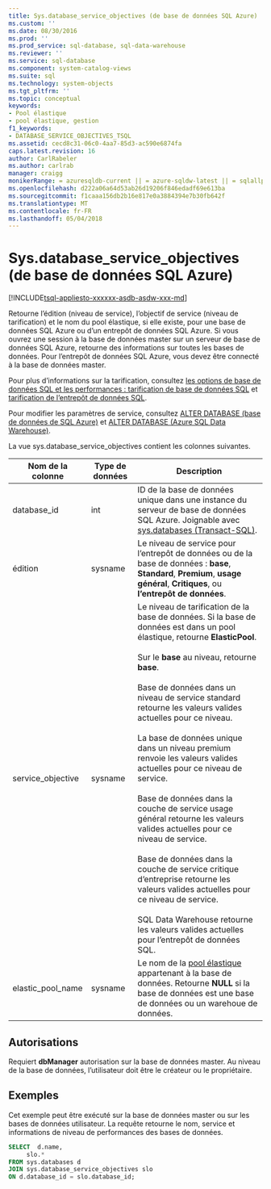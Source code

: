 ```yaml
---
title: Sys.database_service_objectives (de base de données SQL Azure) | Documents Microsoft
ms.custom: ''
ms.date: 08/30/2016
ms.prod: ''
ms.prod_service: sql-database, sql-data-warehouse
ms.reviewer: ''
ms.service: sql-database
ms.component: system-catalog-views
ms.suite: sql
ms.technology: system-objects
ms.tgt_pltfrm: ''
ms.topic: conceptual
keywords:
- Pool élastique
- pool élastique, gestion
f1_keywords:
- DATABASE_SERVICE_OBJECTIVES_TSQL
ms.assetid: cecd8c31-06c0-4aa7-85d3-ac590e6874fa
caps.latest.revision: 16
author: CarlRabeler
ms.author: carlrab
manager: craigg
monikerRange: = azuresqldb-current || = azure-sqldw-latest || = sqlallproducts-allversions
ms.openlocfilehash: d222a06a64d53ab26d19206f846edadf69e613ba
ms.sourcegitcommit: f1caaa156db2b16e817e0a3884394e7b30fb642f
ms.translationtype: MT
ms.contentlocale: fr-FR
ms.lasthandoff: 05/04/2018
---
```

# <a name="sysdatabaseserviceobjectives-azure-sql-database"></a>Sys.database_service_objectives (de base de données SQL Azure)
[!INCLUDE[tsql-appliesto-xxxxxx-asdb-asdw-xxx-md](../../includes/tsql-appliesto-xxxxxx-asdb-asdw-xxx-md.md)]

Retourne l’édition (niveau de service), l’objectif de service (niveau de tarification) et le nom du pool élastique, si elle existe, pour une base de données SQL Azure ou d’un entrepôt de données SQL Azure. Si vous ouvrez une session à la base de données master sur un serveur de base de données SQL Azure, retourne des informations sur toutes les bases de données. Pour l’entrepôt de données SQL Azure, vous devez être connecté à la base de données master.  
  
  
 Pour plus d’informations sur la tarification, consultez [les options de base de données SQL et les performances : tarification de base de données SQL](https://azure.microsoft.com/en-us/pricing/details/sql-database/) et [tarification de l’entrepôt de données SQL](https://azure.microsoft.com/pricing/details/sql-data-warehouse/).  
  
 Pour modifier les paramètres de service, consultez [ALTER DATABASE (base de données de SQL Azure)](../../t-sql/statements/alter-database-azure-sql-database.md) et [ALTER DATABASE (Azure SQL Data Warehouse)](../../t-sql/statements/alter-database-azure-sql-data-warehouse.md).  
  
 La vue sys.database_service_objectives contient les colonnes suivantes.  
  
|Nom de la colonne|Type de données| Description|  
|-----------------|---------------|-----------------|  
|database_id|int|ID de la base de données unique dans une instance du serveur de base de données SQL Azure. Joignable avec [sys.databases &#40;Transact-SQL&#41;](../../relational-databases/system-catalog-views/sys-databases-transact-sql.md).|  
|édition|sysname|Le niveau de service pour l’entrepôt de données ou de la base de données : **base**, **Standard**, **Premium**, **usage général**,  **Critiques**, ou **l’entrepôt de données**.|  
|service_objective|sysname|Le niveau de tarification de la base de données. Si la base de données est dans un pool élastique, retourne **ElasticPool**.<br /><br /> Sur le **base** au niveau, retourne **base**.<br /><br /> Base de données dans un niveau de service standard retourne les valeurs valides actuelles pour ce niveau.<br /><br /> La base de données unique dans un niveau premium renvoie les valeurs valides actuelles pour ce niveau de service.<br /><br />Base de données dans la couche de service usage général retourne les valeurs valides actuelles pour ce niveau de service.<br /><br />Base de données dans la couche de service critique d’entreprise retourne les valeurs valides actuelles pour ce niveau de service.<br /><br /> SQL Data Warehouse retourne les valeurs valides actuelles pour l’entrepôt de données SQL.|  
|elastic_pool_name|sysname|Le nom de la [pool élastique](https://azure.microsoft.com/documentation/articles/sql-database-elastic-pool/) appartenant à la base de données. Retourne **NULL** si la base de données est une base de données ou un warehoue de données.|  
  
## <a name="permissions"></a>Autorisations  
 Requiert **dbManager** autorisation sur la base de données master.  Au niveau de la base de données, l’utilisateur doit être le créateur ou le propriétaire.  
  
## <a name="examples"></a>Exemples  
 Cet exemple peut être exécuté sur la base de données master ou sur les bases de données utilisateur. La requête retourne le nom, service et informations de niveau de performances des bases de données.  
  
```sql  
SELECT  d.name,   
     slo.*    
FROM sys.databases d   
JOIN sys.database_service_objectives slo    
ON d.database_id = slo.database_id;  
  
```  
  
  
